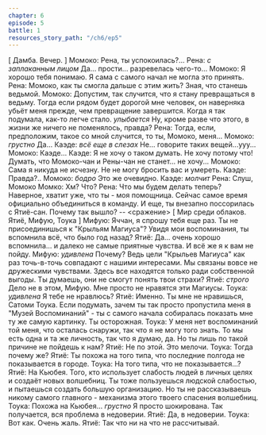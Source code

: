 ```yaml
---
chapter: 6
episode: 5
battle: 1
resources_story_path: "/ch6/ep5"
---
```

[ Дамба. Вечер. ]
Момоко: Рена, ты успокоилась?...
Рена: *с заплаканным лицом* Да... прости... разревелась чего-то...
Момоко: Я хорошо тебя понимаю. Я сама с самого начал не могла это принять.
Рена: Момоко, как ты смогла дальше с этим жить? Зная, что станешь ведьмой.
Момоко: Допустим, так случится, что я стану превращаться в ведьму. Тогда если рядом будет дорогой мне человек, он наверняка убьёт меня прежде, чем превращение завершится. Когда я так подумала, как-то легче стало. *улыбается* Ну, кроме разве что этого, в жизни же ничего не поменялось, правда?
Рена: Тогда, если, предположим, такое со мной случится, то ты, Момоко, меня...
Момоко: *грустно* Да...
Каэде: *всё еще в слезах* Не... говорите таких вещей...ууу...
Момоко: Каэде...
Каэде: Я не хочу о таком думать. Не хочу потому что! Думать, что Момоко-чан и Рены-чан не станет... не хочу...
Момоко: Сама я никуда не исчезну. Не не могу бросить вас и умереть.
Каэде: Правда?..
Момоко: *бодро* Это же очевидно.
Каэде: *молчит*
Рена: Слуш, Момоко
Момко: Хм? Что?
Рена: Что мы будем делать теперь? Наверное, хватит уже, что ты - моя помощница. Сейчас самое время официально объединиться в команду. И еще, ты внезапно поссорилась с Ятиё-сан. Почему так вышло?
-- <сражение>
[ Мир среди облаков. Ятиё, Мифую, Тоука ]
Мифую: Яччан, я спрошу тебя еще раз. Ты не присоединишься к "Крыльям Магиуса"? Увидя мои воспоминания, ты вспомнила всё, что было год назад?
Ятиё: Да... очень хорошо вспомнила... и далеко не самые приятные чувства. И всё же я к вам не пойду.
Мифую: *удивлена* Почему? Ведь цели "Крыльев Магиуса" как раз точь-в-точь совпадают с нашими интересами. Мы связаны вовсе не дружескими чувствами. Здесь все находятся только ради собственной выгоды. Ты думаешь, они не смогут понять твои страхи?
Ятиё: *строго* Дело не в этом, Мифую. Мне просто не нравятся эти Магиусы.
Тоука: *удивлена* Я тебе не нравлюсь?
Ятиё: Именно. Ты мне не нравишься, Сатоми Тоука. Если подумать, зачем ты так просто пропустила меня в "Музей Воспоминаний" - ты с самого начала собиралась показать мне ту же самую картинку. Ты осторожная.
Тоука: У меня нет воспоминаний той меня, что осталась снаружи, так что я не могу того знать. То мы есть одна и та же личность, так что я думаю, да. Но ты лишь по такой причине не пойдешь к нам?
Ятиё: Не по этой. Это мелочи.
Тоука: Тогда почему же?
Ятиё: Ты похожа на того типа, что последние полгода не показывается в городе.
Тоука: На того типа, что не показывается...?
Ятиё: На Кьюбея. Того, кто использует слабость людей в личных целях и создаёт новых волшебниц. Ты тоже пользуешься людской слабостью, и пытаешься создать большую организацию. Но ты не рассказываешь никому самого главного - механизма этого твоего спасения волшебниц.
Тоука: Похожа на Кьюбея... *грустно* Я просто шокирована. Так получается, вся проблема в недоверии.
Ятиё: Да, в недоверии.
Тоука: Вот как. Очень жаль.
Ятиё: Так что ни на что не рассчитывай.
